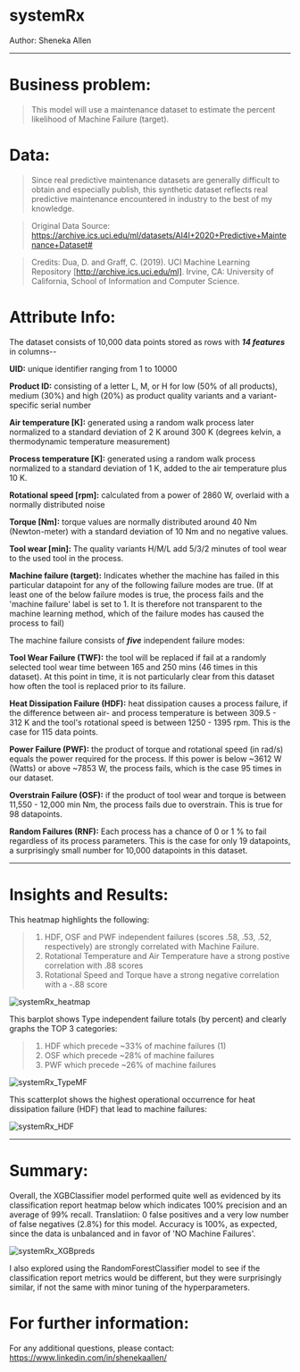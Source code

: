 # systemRx


Author: Sheneka Allen


---


# Business problem:
>This model will use a maintenance dataset to estimate the percent likelihood of Machine Failure (target).

# Data:
>Since real predictive maintenance datasets are generally difficult to obtain and especially publish, 
>this synthetic dataset reflects real predictive maintenance encountered in industry to the best of my knowledge.

>Original Data Source: https://archive.ics.uci.edu/ml/datasets/AI4I+2020+Predictive+Maintenance+Dataset#

>Credits: Dua, D. and Graff, C. (2019). UCI Machine Learning Repository [http://archive.ics.uci.edu/ml]. 
>Irvine, CA: University of California, School of Information and Computer Science.

# Attribute Info:

The dataset consists of 10,000 data points stored as rows with **_14 features_** in columns--

**UID:** unique identifier ranging from 1 to 10000

**Product ID:** consisting of a letter L, M, or H for low (50% of all products), medium (30%) and high (20%) as product quality variants and a variant-specific serial number

**Air temperature [K]:** generated using a random walk process later normalized to a standard deviation of 2 K around 300 K (degrees kelvin, a thermodynamic temperature measurement)

**Process temperature [K]:** generated using a random walk process normalized to a standard deviation of 1 K, added to the air temperature plus 10 K.

**Rotational speed [rpm]:** calculated from a power of 2860 W, overlaid with a normally distributed noise

**Torque [Nm]:** torque values are normally distributed around 40 Nm (Newton-meter) with a standard deviation of 10 Nm and no negative values.

**Tool wear [min]:** The quality variants H/M/L add 5/3/2 minutes of tool wear to the used tool in the process.

**Machine failure (target):** Indicates whether the machine has failed in this particular datapoint for any of the following failure modes are true. (If at least one of the below failure modes is true, the process fails and the 'machine failure' label is set to 1. It is therefore not transparent to the machine learning method, which of the failure modes has caused the process to fail)

The machine failure consists of **_five_** independent failure modes:

**Tool Wear Failure (TWF):** the tool will be replaced if fail at a randomly selected tool wear time between 165 and 250 mins (46 times in this dataset). At this point in time, it is not particularly clear from this dataset how often the tool is replaced prior to its failure.

**Heat Dissipation Failure (HDF):** heat dissipation causes a process failure, if the difference between air- and process temperature is between 309.5 - 312 K and the tool's rotational speed is between 1250 - 1395 rpm. This is the case for 115 data points.

**Power Failure (PWF):** the product of torque and rotational speed (in rad/s) equals the power required for the process. If this power is below ~3612 W (Watts) or above ~7853 W, the process fails, which is the case 95 times in our dataset.

**Overstrain Failure (OSF):** if the product of tool wear and torque is between 11,550 - 12,000 min Nm, the process fails due to overstrain. This is true for 98 datapoints.

**Random Failures (RNF):** Each process has a chance of 0 or 1 % to fail regardless of its process parameters. This is the case for only 19 datapoints, a surprisingly small number for 10,000 datapoints in this dataset.

---


# Insights and Results: 


This heatmap highlights the following:
>1.  HDF, OSF and PWF independent failures (scores .58, .53, .52, respectively) are strongly correlated with Machine Failure.
>2.  Rotational Temperature and Air Temperature have a strong postive correlation with .88 scores
>3.  Rotational Speed and Torque have a strong negative correlation with a -.88 score

![systemRx_heatmap](https://user-images.githubusercontent.com/100389581/168302971-ec15d067-80a6-4e21-83e6-64c0a7a4145c.png)


This barplot shows Type independent failure totals (by percent) and clearly graphs the TOP 3 categories:
>1. HDF which precede ~33% of machine failures (1)
>2. OSF which precede ~28% of machine failures
>3. PWF which precede ~26% of machine failures

![systemRx_TypeMF](https://user-images.githubusercontent.com/100389581/168302674-5a3aa8a7-b4cd-463b-9840-2967474d483a.png)


This scatterplot shows the highest operational occurrence for heat dissipation failure (HDF) that lead to machine failures:

![systemRx_HDF](https://user-images.githubusercontent.com/100389581/168303099-b6e8c580-30e3-4572-8d20-7ef5fc76bcf0.png)





---
# Summary:

Overall, the XGBClassifier model performed quite well as evidenced by its classification report heatmap below which indicates 100% precision and an average of 99% recall.  Translatiion: 0 false positives and a very low number of false negatives (2.8%) for this model. Accuracy is 100%, as expected, since the data is unbalanced and in favor of 'NO Machine Failures'.


![systemRx_XGBpreds](https://user-images.githubusercontent.com/100389581/168302538-133c5189-e9e1-4a67-b928-41b7aa0a035f.png)


I also explored using the RandomForestClassifier model to see if the classification report metrics would be different, but they were surprisingly similar, if not the same with minor tuning of the hyperparameters.

# For further information:
For any additional questions, please contact: https://www.linkedin.com/in/shenekaallen/
